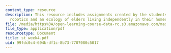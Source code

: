 ```yaml
---
content_type: resource
description: This resource includes assignments created by the students on assistive
  robotics and an ecology of elders living independently in their homes.
file: /media/https%3A/open-learning-course-data-rc.s3.amazonaws.com/mas-965-relational-machines-spring-2005/99fdc0c4694bdf1c8b737707080c5017_st_week4.pdf
file_type: application/pdf
resourcetype: Document
title: st_week4.pdf
uid: 99fdc0c4-694b-df1c-8b73-7707080c5017
---
```


